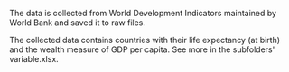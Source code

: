 The data is collected from World Development Indicators maintained by World Bank and saved it to raw files.

The collected data contains countries with their life expectancy (at birth) and the wealth measure of GDP per capita. See more in the subfolders' variable.xlsx.
